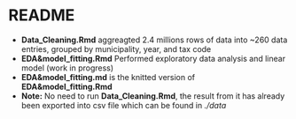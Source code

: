 # README 
- **Data_Cleaning.Rmd** aggreagted 2.4 millions rows of data into ~260 data entries, grouped by municipality, year, and tax code
- **EDA&model_fitting.Rmd** Performed exploratory data analysis and linear model (work in progress)
- **EDA&model_fitting.md** is the knitted version of **EDA&model_fitting.Rmd**
- **Note:** No need to run **Data_Cleaning.Rmd**, the result from it has already been exported into csv file which can be found in *./data*
